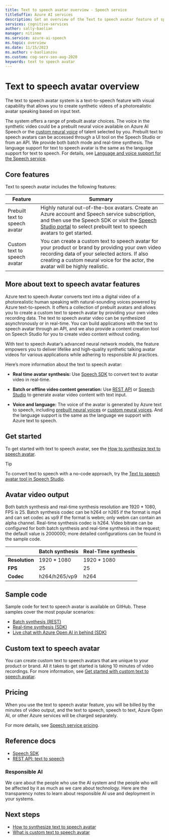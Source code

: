 ```yaml
---
title: Text to speech avatar overview - Speech service
titleSuffix: Azure AI services
description: Get an overview of the Text to speech avatar feature of speech service, which allows users to create synthetic videos featuring avatars speaking based on text input. 
services: cognitive-services
author: sally-baolian
manager: nitinme
ms.service: azure-ai-speech
ms.topic: overview
ms.date: 11/15/2023
ms.author: v-baolianzou
ms.custom: cog-serv-seo-aug-2020
keywords: text to speech avatar
---
```

# Text to speech avatar overview

The text to speech avatar system is a text-to-speech feature with visual capability that allows you to create synthetic videos of a photorealistic avatar speaking based on input text.

The system offers a range of prebuilt avatar choices. The voice in the synthetic video could be a prebuilt neural voice available on Azure AI Speech or the [custom neural voice](custom-neural-voice.md) of talent selected by you. Prebuilt text to speech avatars can be accessed through a UI tool on the Speech Studio or from an API. We provide both batch mode and real-time synthesis. The language support for text to speech avatar is the same as the language support for text to speech. For details, see [Language and voice support for the Speech service](language-support.md?tabs=tts).

## Core features

Text to speech avatar includes the following features:

| Feature | Summary |
| --- | --- |
|Prebuilt text to speech avatar |Highly natural out-of-the-box avatars. Create an Azure account and Speech service subscription, and then use the Speech SDK or visit the [Speech Studio portal](https://aka.ms/speechstudio/talkingavatar) to select prebuilt text to speech avatars to get started. |
|Custom text to speech avatar|You can create a custom text to speech avatar for your product or brand by providing your own video recording data of your selected actors. If also creating a custom neural voice for the actor, the avatar will be highly realistic.|

## More about text to speech avatar features

Azure text to speech Avatar converts text into a digital video of a photorealistic human speaking with natural-sounding voices powered by Azure text-to-speech. It offers a collection of prebuilt avatars and allows you to create a custom text to speech avatar by providing your own video recording data. The text to speech avatar video can be synthesized asynchronously or in real-time. You can build applications with the text to speech avatar through an API, and we also provide a content creation tool on Speech Studio for you to create video content without coding.

With text to speech Avatar’s advanced neural network models, the feature empowers you to deliver lifelike and high-quality synthetic talking avatar videos for various applications while adhering to responsible AI practices.

Here’s more information about the text to speech avatar:

- **Real time avatar synthesis:** Use [Speech SDK](./get-started-text-to-speech.md) to convert text to avatar video in real-time.

- **Batch or offline video content generation:** Use [REST API](rest-text-to-speech.md) or [Speech Studio](https://aka.ms/speechstudio/talkingavatar) to generate avatar video content with text input.

- **Voice and language:** The voice of the avatar is generated by Azure text to speech, including [prebuilt neural voices](language-support.md?tabs=tts) or [custom neural voices](custom-neural-voice.md). And the language support is the same as the language we support with Azure text to speech.

## Get started

To get started with text to speech avatar, see the [How to synthesize text to speech avatar](get-started-avatar.md).

> [!TIP]
> To convert text to speech with a no-code approach, try the [Text to speech avatar tool in Speech Studio](https://aka.ms/speechstudio/talkingavatar).

## Avatar video output

Both batch synthesis and real-time synthesis resolution are 1920 * 1080, FPS is 25. Batch synthesis codec can be h264 or h265 if the format is mp4 and can set codec as vp9 if the format is webm; only webm can contain an alpha channel. Real-time synthesis codec is h264. Video bitrate can be configured for both batch synthesis and real-time synthesis in the request; the default value is 2000000; more detailed configurations can be found in the sample code.

|                  | Batch synthesis  | Real-Time synthesis |
|------------------|------------------|----------------------|
| **Resolution**   | 1920 * 1080      | 1920 * 1080          |
| **FPS**          | 25               | 25                   |
| **Codec**        | h264/h265/vp9    | h264                 |

## Sample code

Sample code for text to speech avatar is available on GitHub. These samples cover the most popular scenarios:

* [Batch synthesis (REST)](https://github.com/Azure-Samples/cognitive-services-speech-sdk/tree/master/samples/batch-avatar)
* [Real-time synthesis (SDK)](https://github.com/Azure-Samples/cognitive-services-speech-sdk/tree/master/samples/js/browser/avatar#basic-sample)
* [Live chat with Azure Open AI in behind (SDK)](https://github.com/Azure-Samples/cognitive-services-speech-sdk/tree/master/samples/js/browser/avatar#chat-sample)

## Custom text to speech avatar

You can create custom text to speech avatars that are unique to your product or brand. All it takes to get started is taking 10 minutes of video recordings. For more information, see [Get started with custom text to speech avatar](what-is-custom-tts-avatar.md).

## Pricing

When you use the text to speech avatar feature, you will be billed by the minutes of video output, and the text to speech, speech to text, Azure Open AI, or other Azure services will be charged separately.

For more details, see [Speech service pricing](https://azure.microsoft.com/pricing/details/cognitive-services/speech-services/).

## Reference docs

* [Speech SDK](speech-sdk.md)
* [REST API: text to speech](rest-text-to-speech.md)
  
### Responsible AI 

We care about the people who use the AI system and the people who will be affected by it as much as we care about technology. Here are the transparency notes to learn about responsible AI use and deployment in your systems.


## Next steps

* [How to synthesize text to speech avatar](get-started-avatar.md)
* [What is custom text to speech avatar](what-is-custom-tts-avatar.md)
